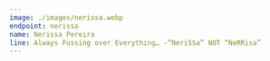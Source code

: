 ```yaml
---
image: ./images/nerissa.webp
endpoint: nerissa
name: Nerissa Pereira
line: Always Fussing over Everything… -“NeriSSa” NOT “NeRRisa”
---
```

